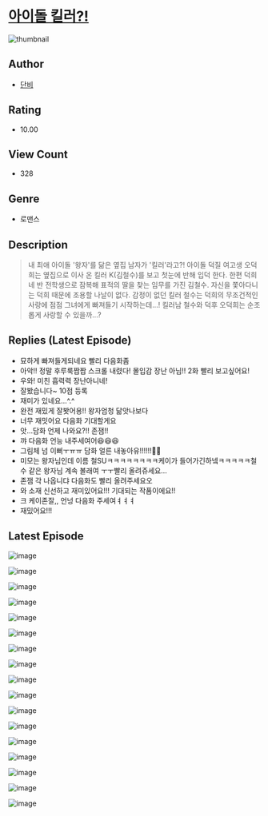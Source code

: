 # [아이돌 킬러?!](https://comic.naver.com/challenge/list?titleId=811294)
![thumbnail](https://image-comic.pstatic.net/user_contents_data/challenge_comic/2023/05/25/324584/upload_7292510189200685108_480x623.jpeg)

## Author
- [단비](https://comic.naver.com/artistTitle?id=324584)

## Rating
- 10.00

## View Count
- 328

## Genre
- 로맨스

## Description
> 내 최애 아이돌 '왕자'를 닮은 옆집 남자가 '킬러'라고?! 아이돌 덕질 여고생 오덕희는 옆집으로 이사 온 킬러 K(김철수)를 보고 첫눈에 반해 입덕 한다. 한편 덕희네 반 전학생으로 잠복해 표적의 딸을 찾는 임무를 가진 김철수. 자신을 쫓아다니는 덕희 때문에 조용할 나날이 없다. 감정이 없던 킬러 철수는 덕희의 무조건적인 사랑에 점점 그녀에게 빠져들기 시작하는데...! 킬러남 철수와 덕후 오덕희는 순조롭게 사랑할 수 있을까...?

## Replies (Latest Episode)
- 묘하게 빠져들게되네요 빨리 다음화좀
- 아악!! 정말 후루룩짭짭 스크롤 내렸다! 몰입감 장난 아님!! 2화 빨리 보고싶어요!
- 우와! 미친 흡력력 장난아니네!
- 잘봤습니다~ 10점 등록
- 재미가 있네요...^.^
- 완전 재밌게 잘봣어용!! 왕자엄청 닮앗나보다
- 너무 재밋어요 다음화 기대할게요
- 앗...담화 언제 나와요?!! 존잼!!
- 꺄 다음화 언능 내주세여어😆😆😆
- 그림체 넘 이뻐ㅜㅠㅠ 담화 얼른 내놓아유!!!!!!🥹🥹
- 미모는 왕자님인데 이름 철SUㅋㅋㅋㅋㅋㅋㅋㅋ케이가 들어가긴하넼ㅋㅋㅋㅋㅋ철수 같은 왕자님 계속 볼래여 ㅜㅜ빨리 올려쥬세요…
- 존잼 각 나옵니댜 다음화도 빨리 올려주세요오
- 와 소재 신선하고 재미있어요!!! 기대되는 작품이에요!!
- 크 케이존잘,, 언넝 다음화 주세여ㅕㅕㅕ
- 재밌어요!!!

## Latest Episode
![image](https://image-comic.pstatic.net/user_contents_data/challenge_comic/2023/05/25/324584/upload_3832618504196075877.jpeg)

![image](https://image-comic.pstatic.net/user_contents_data/challenge_comic/2023/05/25/324584/upload_3546920295471855462.jpeg)

![image](https://image-comic.pstatic.net/user_contents_data/challenge_comic/2023/05/25/324584/upload_3703424973074018870.jpeg)

![image](https://image-comic.pstatic.net/user_contents_data/challenge_comic/2023/05/25/324584/upload_3474358017040135523.jpeg)

![image](https://image-comic.pstatic.net/user_contents_data/challenge_comic/2023/05/25/324584/upload_7089010167721899831.jpeg)

![image](https://image-comic.pstatic.net/user_contents_data/challenge_comic/2023/05/25/324584/upload_3474352716329072953.jpeg)

![image](https://image-comic.pstatic.net/user_contents_data/challenge_comic/2023/05/25/324584/upload_4063763508682450276.jpeg)

![image](https://image-comic.pstatic.net/user_contents_data/challenge_comic/2023/05/25/324584/upload_7233401363264529250.jpeg)

![image](https://image-comic.pstatic.net/user_contents_data/challenge_comic/2023/05/25/324584/upload_7219945728875442532.jpeg)

![image](https://image-comic.pstatic.net/user_contents_data/challenge_comic/2023/05/25/324584/upload_7363720978946732083.jpeg)

![image](https://image-comic.pstatic.net/user_contents_data/challenge_comic/2023/05/25/324584/upload_7075490800245747814.jpeg)

![image](https://image-comic.pstatic.net/user_contents_data/challenge_comic/2023/05/25/324584/upload_4136102392999524656.jpeg)

![image](https://image-comic.pstatic.net/user_contents_data/challenge_comic/2023/05/25/324584/upload_4048792373728535861.jpeg)

![image](https://image-comic.pstatic.net/user_contents_data/challenge_comic/2023/05/25/324584/upload_3905808573688656230.jpeg)

![image](https://image-comic.pstatic.net/user_contents_data/challenge_comic/2023/05/25/324584/upload_4049971041566864434.jpeg)

![image](https://image-comic.pstatic.net/user_contents_data/challenge_comic/2023/05/25/324584/upload_3834878000611274852.jpeg)

![image](https://image-comic.pstatic.net/user_contents_data/challenge_comic/2023/05/25/324584/upload_3906088970658855013.jpeg)
